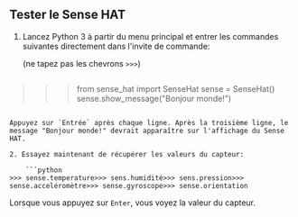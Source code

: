 ## Tester le Sense HAT

1. Lancez Python 3 à partir du menu principal et entrer les commandes suivantes directement dans l'invite de commande:
    
    (ne tapez pas les chevrons `>>>`)
    
    ```python
>>> from sense_hat import SenseHat
>>> sense = SenseHat()
>>> sense.show_message("Bonjour monde!")
```

Appuyez sur `Entrée` après chaque ligne. Après la troisième ligne, le message "Bonjour monde!" devrait apparaître sur l'affichage du Sense HAT.

2. Essayez maintenant de récupérer les valeurs du capteur:
    
    ```python
>>> sense.temperature>>> sens.humidité>>> sens.pression>>> sense.acceléromètre>>> sense.gyroscope>>> sense.orientation
```

Lorsque vous appuyez sur `Enter`, vous voyez la valeur du capteur.